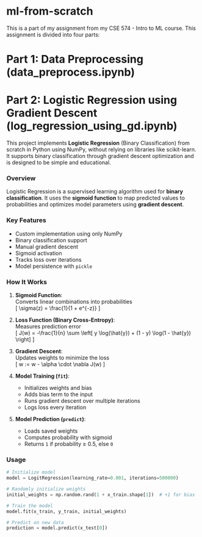 # ml-from-scratch

This is a part of my assignment from my CSE 574 - Intro to ML course. This assignment is divided into four parts:

# Part 1: Data Preprocessing (data_preprocess.ipynb)

# Part 2: Logistic Regression using Gradient Descent (log_regression_using_gd.ipynb)

This project implements **Logistic Regression** (Binary Classification) from scratch in Python using NumPy, without relying on libraries like scikit-learn. It supports binary classification through gradient descent optimization and is designed to be simple and educational.

### Overview

Logistic Regression is a supervised learning algorithm used for **binary classification**. It uses the **sigmoid function** to map predicted values to probabilities and optimizes model parameters using **gradient descent**.

### Key Features

- Custom implementation using only NumPy
- Binary classification support
- Manual gradient descent
- Sigmoid activation
- Tracks loss over iterations
- Model persistence with `pickle`

### How It Works

1. **Sigmoid Function**:  
   Converts linear combinations into probabilities  
   \[
   \sigma(z) = \frac{1}{1 + e^{-z}}
   \]

2. **Loss Function (Binary Cross-Entropy)**:  
   Measures prediction error  
   \[
   J(w) = -\frac{1}{n} \sum \left[ y \log(\hat{y}) + (1 - y) \log(1 - \hat{y}) \right]
   \]

3. **Gradient Descent**:  
   Updates weights to minimize the loss  
   \[
   w := w - \alpha \cdot \nabla J(w)
   \]

4. **Model Training (`fit`)**:  
   - Initializes weights and bias
   - Adds bias term to the input
   - Runs gradient descent over multiple iterations
   - Logs loss every iteration

5. **Model Prediction (`predict`)**:  
   - Loads saved weights
   - Computes probability with sigmoid
   - Returns `1` if probability ≥ 0.5, else `0`

### Usage

```python
# Initialize model
model = LogitRegression(learning_rate=0.001, iterations=500000)

# Randomly initialize weights
initial_weights = np.random.rand(1 + x_train.shape[1])  # +1 for bias

# Train the model
model.fit(x_train, y_train, initial_weights)

# Predict on new data
prediction = model.predict(x_test[0])
